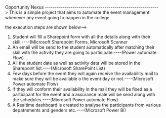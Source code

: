 Opportunity Nexus --------------------------------------------------------->
This is a simple project that aims to automate the event management whenever any event going to happen in the college.

the execution steps are shown below-->

1) Student will fill a Sharepoint form with all the details along with their skill.----(Microsoft Sharepoint Forms, Microsoft Scanner
2) An email will be send to the student automatically after matching their skill with the activity they are going to participate.----(Power automate Flow)
3) All the student date as well as activity data will be stored in the Sharepoint list.----(Microsoft SharePoint List)
4) Few days before the event they will again receive the availability mail to make sure they will be available o the event day or not.----(Microsoft Power automate Flow)
5) If they will conform their availability in the mail they will be fixed as a participant for the event and a assurance male will be send along with the schedules.----(Microsoft Power automate Flow)
6) A Realtime dashboard is created to analyse the participants from various depatmments and genders etc.----(Microsoft Power BI)
